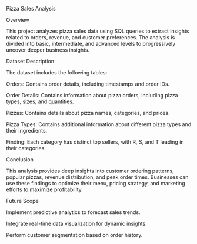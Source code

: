 Pizza Sales Analysis

Overview

This project analyzes pizza sales data using SQL queries to extract insights related to orders, revenue, and customer preferences. The analysis is divided into basic, intermediate, and advanced levels to progressively uncover deeper business insights.

Dataset Description

The dataset includes the following tables:

Orders: Contains order details, including timestamps and order IDs.

Order Details: Contains information about pizza orders, including pizza types, sizes, and quantities.

Pizzas: Contains details about pizza names, categories, and prices.

Pizza Types: Contains additional information about different pizza types and their ingredients.

 
 
Finding: Each category has distinct top sellers, with R, S, and T leading in their categories.

Conclusion

This analysis provides deep insights into customer ordering patterns, popular pizzas, revenue distribution, and peak order times. Businesses can use these findings to optimize their menu, pricing strategy, and marketing efforts to maximize profitability.

Future Scope

Implement predictive analytics to forecast sales trends.

Integrate real-time data visualization for dynamic insights.

Perform customer segmentation based on order history.
